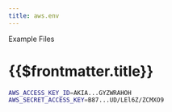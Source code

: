 ```yaml
---
title: aws.env
---
```

<TitleSpan>Example Files</TitleSpan>
# {{$frontmatter.title}}

```sh
AWS_ACCESS_KEY_ID=AKIA...GYZWRAHOH
AWS_SECRET_ACCESS_KEY=B87...UD/LEl6Z/ZCMXO9
```